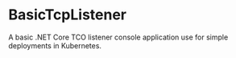 # BasicTcpListener
A basic .NET Core TCO listener console application use for simple deployments in Kubernetes. 
